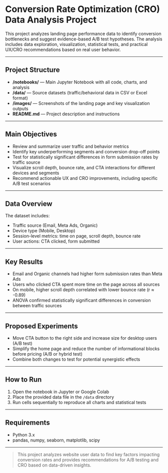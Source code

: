 # Conversion Rate Optimization (CRO) Data Analysis Project

This project analyzes landing page performance data to identify conversion bottlenecks and suggest evidence-based A/B test hypotheses. The analysis includes data exploration, visualization, statistical tests, and practical UX/CRO recommendations based on real user behavior.

---

## Project Structure

- **/notebooks/** — Main Jupyter Notebook with all code, charts, and analysis  
- **/data/** — Source datasets (traffic/behavioral data in CSV or Excel format)  
- **/images/** — Screenshots of the landing page and key visualization outputs  
- **README.md** — Project description and instructions

---

## Main Objectives

- Review and summarize user traffic and behavior metrics  
- Identify key underperforming segments and conversion drop-off points  
- Test for statistically significant differences in form submission rates by traffic source  
- Visualize scroll depth, bounce rate, and CTA interactions for different devices and segments  
- Recommend actionable UX and CRO improvements, including specific A/B test scenarios  

---

## Data Overview

The dataset includes:  
- Traffic source (Email, Meta Ads, Organic)  
- Device type (Mobile, Desktop)  
- Session-level metrics: time on page, scroll depth, bounce rate  
- User actions: CTA clicked, form submitted  

---

## Key Results

- Email and Organic channels had higher form submission rates than Meta Ads  
- Users who clicked CTA spent more time on the page across all sources  
- On mobile, higher scroll depth correlated with lower bounce rate (r ≈ -0.89)  
- ANOVA confirmed statistically significant differences in conversion between traffic sources  

---

## Proposed Experiments

- Move CTA button to the right side and increase size for desktop users (A/B test)  
- Simplify the home page and reduce the number of informational blocks before pricing (A/B or hybrid test)  
- Combine both changes to test for potential synergistic effects  

---

## How to Run

1. Open the notebook in Jupyter or Google Colab  
2. Place the provided data file in the `/data` directory  
3. Run cells sequentially to reproduce all charts and statistical tests  

---

## Requirements

- Python 3.x  
- pandas, numpy, seaborn, matplotlib, scipy  

---

> This project analyzes website user data to find key factors impacting conversion rates and provides recommendations for A/B testing and CRO based on data-driven insights.

